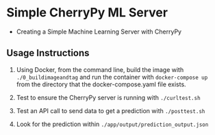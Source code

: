 # Simple CherryPy ML Server

* Creating a Simple Machine Learning Server with CherryPy

## Usage Instructions

1. Using Docker, from the command line, build the image with `./0_buildimageandtag` and run the container with `docker-compose up` from the directory that the docker-compose.yaml file exists.

2. Test to ensure the CherryPy server is running with `./curltest.sh`

3. Test an API call to send data to get a prediction with `./posttest.sh`

4. Look for the prediction within `./app/output/prediction_output.json`
